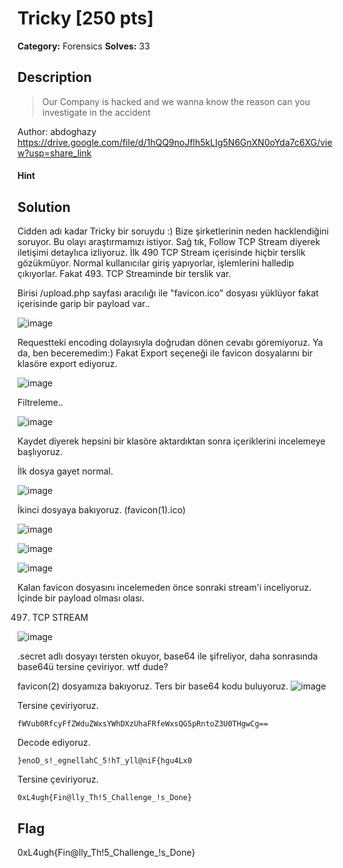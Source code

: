 # Tricky [250 pts]

**Category:** Forensics
**Solves:** 33

## Description
>Our Company is hacked and we wanna know the reason 
can you investigate in the accident 

Author: abdoghazy
https://drive.google.com/file/d/1hQQ9noJflh5kLIg5N6GnXN0oYda7c6XG/view?usp=share_link

#### Hint 

## Solution

Cidden adı kadar Tricky bir soruydu :) Bize şirketlerinin neden hacklendiğini soruyor. Bu olayı araştırmamızı istiyor. Sağ tık, Follow TCP Stream diyerek iletişimi detaylıca izliyoruz. İlk 490 TCP Stream içerisinde hiçbir terslik gözükmüyor. Normal kullanıcılar giriş yapıyorlar, işlemlerini halledip çıkıyorlar. Fakat 493. TCP Streaminde bir terslik var.

Birisi /upload.php sayfası aracılığı ile "favicon.ico" dosyası yüklüyor fakat içerisinde garip bir payload var..

![image](https://user-images.githubusercontent.com/88983987/219964131-c7182570-8b52-4f85-896a-c57d6ea4642a.png)

Requestteki encoding dolayısıyla doğrudan dönen cevabı göremiyoruz. Ya da, ben beceremedim:) Fakat Export seçeneği ile favicon dosyalarını bir klasöre export ediyoruz.

![image](https://user-images.githubusercontent.com/88983987/219964283-7e683112-0fd7-4f66-a33e-0b530409aebc.png)

Filtreleme..

![image](https://user-images.githubusercontent.com/88983987/219964338-c2662b7b-d660-4b09-a730-08b2c64d830c.png)

Kaydet diyerek hepsini bir klasöre aktardıktan sonra içeriklerini incelemeye başlıyoruz.

İlk dosya gayet normal.

![image](https://user-images.githubusercontent.com/88983987/219964420-bce44e48-3c33-44d3-8016-881a5397796b.png)

İkinci dosyaya bakıyoruz. (favicon(1).ico)

![image](https://user-images.githubusercontent.com/88983987/219964445-0edc5384-0818-48f3-b174-b721e06f7b9c.png)

![image](https://user-images.githubusercontent.com/88983987/219964516-a90be3c2-2028-4997-9033-1f3a13b783e1.png)

![image](https://user-images.githubusercontent.com/88983987/219964458-052fb542-15c6-4428-aa34-5fdab6ff965b.png)

Kalan favicon dosyasını incelemeden önce sonraki stream'i inceliyoruz. İçinde bir payload olması olası.

497. TCP STREAM

![image](https://user-images.githubusercontent.com/88983987/219964597-84711d72-9d38-4f26-94e8-cbdb1863bbb8.png)

.secret adlı dosyayı tersten okuyor, base64 ile şifreliyor, daha sonrasında base64ü tersine çeviriyor. wtf dude?

favicon(2) dosyamıza bakıyoruz. Ters bir base64 kodu buluyoruz.
![image](https://user-images.githubusercontent.com/88983987/219964673-6555e6bf-232d-4d84-8d80-d64da2977c15.png)

Tersine çeviriyoruz.
```
fWVub0RfcyFfZWduZWxsYWhDXzUhaFRfeWxsQG5pRntoZ3U0THgwCg==
```
Decode ediyoruz.
```
}enoD_s!_egnellahC_5!hT_yll@niF{hgu4Lx0
```
Tersine çeviriyoruz.
```
0xL4ugh{Fin@lly_Th!5_Challenge_!s_Done}
```

## Flag
0xL4ugh{Fin@lly_Th!5_Challenge_!s_Done}

